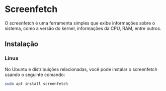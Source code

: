 # Screenfetch

O screenfetch é uma ferramenta simples que exibe informações sobre o sistema, 
como a versão do kernel, informações da CPU, RAM, entre outros.

## Instalação 

### Linux

No Ubuntu e distribuições relacionadas, você pode instalar o screenfetch usando 
o seguinte comando:

```bash
sudo apt install screenfetch
